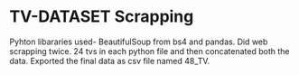 # TV-DATASET Scrapping

Pyhton libararies used- BeautifulSoup from bs4 and pandas.
Did web scrapping twice. 24 tvs in each python file and then concatenated both the data.
Exported the final data as csv file named 48_TV.
